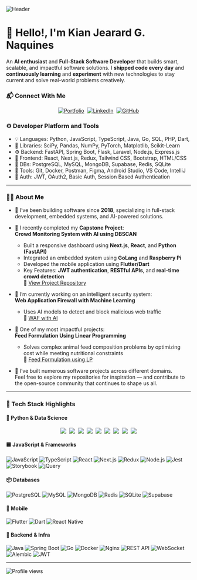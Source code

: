<div align="left">

![Header](https://github.com/user-attachments/assets/6bf85430-4ff4-4620-8f68-0ab6864e1085)

# 👋 Hello!, I'm Kian Jearard G. Naquines
An **AI enthusiast** and **Full-Stack Software Developer** that builds smart, scalable, and impactful software solutions.
I **shipped code every day** and **continuously learning** and **experiment** with new technologies to stay current and solve real-world problems creatively.

### 📬 Connect With Me
<div align="left" style="display: flex; flex-wrap: wrap; gap: 8px; justify-content: center;">
  <a href="https://kian-portfolio-psi.vercel.app/" target="_blank">
    <img src="https://img.shields.io/badge/Portfolio-121212?style=for-the-badge&logo=vercel&logoColor=white" alt="Portfolio" />
  </a>
  <a href="https://www.linkedin.com/in/kjgnaquines" target="_blank">
    <img src="https://img.shields.io/badge/LinkedIn-blue?style=for-the-badge&logo=linkedin&logoColor=white" alt="LinkedIn" />
  </a>
  <a href="https://github.com/kiannaquines" target="_blank">
    <img src="https://img.shields.io/badge/GitHub-100000?style=for-the-badge&logo=github&logoColor=white" alt="GitHub" />
  </a>
</div>

### ⚙️ Developer Platform and Tools 
- 💡 Languages: Python, JavaScript, TypeScript, Java, Go, SQL, PHP, Dart, 
- 🧪 Libraries: SciPy, Pandas, NumPy, PyTorch, Matplotlib, Scikit-Learn
- ⚙️ Backend: FastAPI, Spring Boot, Flask, Laravel, Node.js, Express.js
- 🎨 Frontend: React, Next.js, Redux, Tailwind CSS, Bootstrap, HTML/CSS
- 🧱 DBs: PostgreSQL, MySQL, MongoDB, Supabase, Redis, SQLite
- 🧰 Tools: Git, Docker, Postman, Figma, Android Studio, VS Code, IntelliJ
- 🔐 Auth: JWT, OAuth2, Basic Auth, Session Based Authentication

---

### 👨‍💻 About Me

- 🧠 I’ve been building software since **2018**, specializing in full-stack development, embedded systems, and AI-powered solutions.

- 📘 I recently completed my **Capstone Project**:  
  **Crowd Monitoring System with AI using DBSCAN**  
  - Built a responsive dashboard using **Next.js**, **React**, and **Python (FastAPI)**  
  - Integrated an embedded system using **GoLang** and **Raspberry Pi**  
  - Developed the mobile application using **Flutter/Dart**  
  - Key Features: **JWT authentication**, **RESTful APIs**, and **real-time crowd detection**  
  🔗 [View Project Repository](https://github.com/kiannaquines/crowd-monitoring-app)

- 🔬 I’m currently working on an intelligent security system:  
  **Web Application Firewall with Machine Learning**  
  - Uses AI models to detect and block malicious web traffic  
  🔗 [WAF with AI](https://github.com/kiannaquines/web-application-firewall-machine-learning)

- 🧮 One of my most impactful projects:  
  **Feed Formulation Using Linear Programming**  
  - Solves complex animal feed composition problems by optimizing cost while meeting nutritional constraints  
  🔗 [Feed Formulation using LP](#) <!-- Replace # with actual link when ready -->

- 🚀 I’ve built numerous software projects across different domains.  
  Feel free to explore my repositories for inspiration — and contribute to the open-source community that continues to shape us all.

---

### 🧪 Tech Stack Highlights

#### 🐍 Python & Data Science  
<div align="left" style="display: flex; flex-wrap: wrap; gap: 8px; justify-content: center;">
  <img src="https://img.shields.io/badge/Python-3776AB?style=for-the-badge&logo=python&logoColor=white" />
  <img src="https://img.shields.io/badge/FastAPI-009688?style=for-the-badge&logo=fastapi&logoColor=white" />
  <img src="https://img.shields.io/badge/Flask-000000?style=for-the-badge&logo=flask&logoColor=white" />
  <img src="https://img.shields.io/badge/SQLAlchemy-336791?style=for-the-badge&logo=sqlalchemy&logoColor=white" />
  <img src="https://img.shields.io/badge/PyTorch-EE4C2C?style=for-the-badge&logo=pytorch&logoColor=white" />
  <img src="https://img.shields.io/badge/Pandas-150458?style=for-the-badge&logo=pandas&logoColor=white" />
  <img src="https://img.shields.io/badge/Numpy-013243?style=for-the-badge&logo=numpy&logoColor=white" />
  <img src="https://img.shields.io/badge/Jupyter-F37626?style=for-the-badge&logo=jupyter&logoColor=white" />
  <img src="https://img.shields.io/badge/Anaconda-44A833?style=for-the-badge&logo=anaconda&logoColor=white" />
</div>

#### 🟨 JavaScript & Frameworks  
<div align="left">
  <img src="https://img.shields.io/badge/JavaScript-F7DF1E?style=for-the-badge&logo=javascript&logoColor=black" alt="JavaScript" />
  <img src="https://img.shields.io/badge/TypeScript-3178C6?style=for-the-badge&logo=typescript&logoColor=white" alt="TypeScript" />
  <img src="https://img.shields.io/badge/React-61DAFB?style=for-the-badge&logo=react&logoColor=black" alt="React" />
  <img src="https://img.shields.io/badge/Next.js-000000?style=for-the-badge&logo=nextdotjs&logoColor=white" alt="Next.js" />
  <img src="https://img.shields.io/badge/Redux-764ABC?style=for-the-badge&logo=redux&logoColor=white" alt="Redux" />
  <img src="https://img.shields.io/badge/Node.js-339933?style=for-the-badge&logo=nodedotjs&logoColor=white" alt="Node.js" />
  <img src="https://img.shields.io/badge/Jest-C21325?style=for-the-badge&logo=jest&logoColor=white" alt="Jest" />
  <img src="https://img.shields.io/badge/Storybook-FF4785?style=for-the-badge&logo=storybook&logoColor=white" alt="Storybook" />
  <img src="https://img.shields.io/badge/jQuery-0769AD?style=for-the-badge&logo=jquery&logoColor=white" alt="jQuery" />
</div>

#### 📦 Databases  
<div align="left">
  <img src="https://img.shields.io/badge/PostgreSQL-4169E1?style=for-the-badge&logo=postgresql&logoColor=white" alt="PostgreSQL" />
  <img src="https://img.shields.io/badge/MySQL-4479A1?style=for-the-badge&logo=mysql&logoColor=white" alt="MySQL" />
  <img src="https://img.shields.io/badge/MongoDB-47A248?style=for-the-badge&logo=mongodb&logoColor=white" alt="MongoDB" />
  <img src="https://img.shields.io/badge/Redis-DC382D?style=for-the-badge&logo=redis&logoColor=white" alt="Redis" />
  <img src="https://img.shields.io/badge/SQLite-003B57?style=for-the-badge&logo=sqlite&logoColor=white" alt="SQLite" />
  <img src="https://img.shields.io/badge/Supabase-3ECF8E?style=for-the-badge&logo=supabase&logoColor=white" alt="Supabase" />
</div>

#### 📱 Mobile  
<div align="left">
  <img src="https://img.shields.io/badge/Flutter-02569B?style=for-the-badge&logo=flutter&logoColor=white" alt="Flutter" />
  <img src="https://img.shields.io/badge/Dart-0175C2?style=for-the-badge&logo=dart&logoColor=white" alt="Dart" />
  <img src="https://img.shields.io/badge/React_Native-61DAFB?style=for-the-badge&logo=react&logoColor=black" alt="React Native" />
</div>

#### 📂 Backend & Infra  
<div align="left">
  <img src="https://img.shields.io/badge/Java-ED8B00?style=for-the-badge&logo=java&logoColor=white" alt="Java" />
  <img src="https://img.shields.io/badge/Spring_Boot-6DB33F?style=for-the-badge&logo=spring-boot&logoColor=white" alt="Spring Boot" />
  <img src="https://img.shields.io/badge/Go-00ADD8?style=for-the-badge&logo=go&logoColor=white" alt="Go" />
  <img src="https://img.shields.io/badge/Docker-2496ED?style=for-the-badge&logo=docker&logoColor=white" alt="Docker" />
  <img src="https://img.shields.io/badge/Nginx-009639?style=for-the-badge&logo=nginx&logoColor=white" alt="Nginx" />
  <img src="https://img.shields.io/badge/REST_API-000000?style=for-the-badge&logo=flask&logoColor=white" alt="REST API" />
  <img src="https://img.shields.io/badge/WebSocket-000000?style=for-the-badge&logo=websocket&logoColor=white" alt="WebSocket" />
  <img src="https://img.shields.io/badge/Alembic-000000?style=for-the-badge&logo=python&logoColor=white" alt="Alembic" />
  <img src="https://img.shields.io/badge/JWT-000000?style=for-the-badge&logo=jsonwebtokens&logoColor=white" alt="JWT" />
</div>

---

<p align="left">
  <img src="https://komarev.com/ghpvc/?username=kiannaquines&label=Profile%20views&color=0e75b6&style=flat" alt="Profile views" />
</p>
</div>
